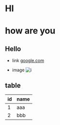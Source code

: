 # HI
# how are you
## Hello
* link
[google.com](google.com)

* image
![i](http://finfra.com/f/f.png)

## table
|id | name  |
|---|-------|
| 1 | aaa   |
| 2 | bbb   |

